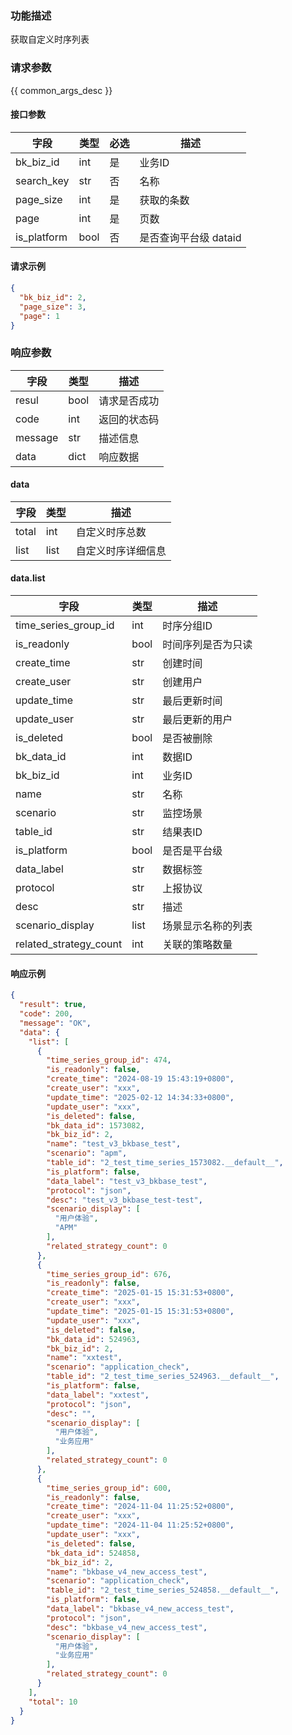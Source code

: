 ### 功能描述

获取自定义时序列表

### 请求参数

{{ common_args_desc }}

#### 接口参数

| 字段          | 类型   | 必选 | 描述             |
|-------------|------|----|----------------|
| bk_biz_id   | int  | 是  | 业务ID           |
| search_key  | str  | 否  | 名称             |
| page_size   | int  | 是  | 获取的条数          |
| page        | int  | 是  | 页数             |
| is_platform | bool | 否  | 是否查询平台级 dataid |

#### 请求示例

```json
{
  "bk_biz_id": 2,
  "page_size": 3,
  "page": 1
}
```

### 响应参数

| 字段      | 类型   | 描述     |
|---------|------|--------|
| resul   | bool | 请求是否成功 |
| code    | int  | 返回的状态码 |
| message | str  | 描述信息   |
| data    | dict | 响应数据   |

#### data

| 字段    | 类型   | 描述        |
|-------|------|-----------|
| total | int  | 自定义时序总数   |
| list  | list | 自定义时序详细信息 |

#### data.list

| 字段                     | 类型   | 描述        |
|------------------------|------|-----------|
| time_series_group_id   | int  | 时序分组ID    |
| is_readonly            | bool | 时间序列是否为只读 |
| create_time            | str  | 创建时间      |
| create_user            | str  | 创建用户      |
| update_time            | str  | 最后更新时间    |
| update_user            | str  | 最后更新的用户   |
| is_deleted             | bool | 是否被删除     |
| bk_data_id             | int  | 数据ID      |
| bk_biz_id              | int  | 业务ID      |
| name                   | str  | 名称        |
| scenario               | str  | 监控场景      |
| table_id               | str  | 结果表ID     |
| is_platform            | bool | 是否是平台级    |
| data_label             | str  | 数据标签      |
| protocol               | str  | 上报协议      |
| desc                   | str  | 描述        |
| scenario_display       | list | 场景显示名称的列表 |
| related_strategy_count | int  | 关联的策略数量   |

#### 响应示例

```json
{
  "result": true,
  "code": 200,
  "message": "OK",
  "data": {
    "list": [
      {
        "time_series_group_id": 474,
        "is_readonly": false,
        "create_time": "2024-08-19 15:43:19+0800",
        "create_user": "xxx",
        "update_time": "2025-02-12 14:34:33+0800",
        "update_user": "xxx",
        "is_deleted": false,
        "bk_data_id": 1573082,
        "bk_biz_id": 2,
        "name": "test_v3_bkbase_test",
        "scenario": "apm",
        "table_id": "2_test_time_series_1573082.__default__",
        "is_platform": false,
        "data_label": "test_v3_bkbase_test",
        "protocol": "json",
        "desc": "test_v3_bkbase_test-test",
        "scenario_display": [
          "用户体验",
          "APM"
        ],
        "related_strategy_count": 0
      },
      {
        "time_series_group_id": 676,
        "is_readonly": false,
        "create_time": "2025-01-15 15:31:53+0800",
        "create_user": "xxx",
        "update_time": "2025-01-15 15:31:53+0800",
        "update_user": "xxx",
        "is_deleted": false,
        "bk_data_id": 524963,
        "bk_biz_id": 2,
        "name": "xxtest",
        "scenario": "application_check",
        "table_id": "2_test_time_series_524963.__default__",
        "is_platform": false,
        "data_label": "xxtest",
        "protocol": "json",
        "desc": "",
        "scenario_display": [
          "用户体验",
          "业务应用"
        ],
        "related_strategy_count": 0
      },
      {
        "time_series_group_id": 600,
        "is_readonly": false,
        "create_time": "2024-11-04 11:25:52+0800",
        "create_user": "xxx",
        "update_time": "2024-11-04 11:25:52+0800",
        "update_user": "xxx",
        "is_deleted": false,
        "bk_data_id": 524858,
        "bk_biz_id": 2,
        "name": "bkbase_v4_new_access_test",
        "scenario": "application_check",
        "table_id": "2_test_time_series_524858.__default__",
        "is_platform": false,
        "data_label": "bkbase_v4_new_access_test",
        "protocol": "json",
        "desc": "bkbase_v4_new_access_test",
        "scenario_display": [
          "用户体验",
          "业务应用"
        ],
        "related_strategy_count": 0
      }
    ],
    "total": 10
  }
}
```
